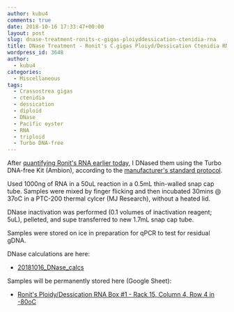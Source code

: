 ```yaml
---
author: kubu4
comments: true
date: 2018-10-16 17:33:47+00:00
layout: post
slug: dnase-treatment-ronits-c-gigas-ploiyddessication-ctenidia-rna
title: DNase Treatment - Ronit's C.gigas Ploiyd/Dessication Ctenidia RNA
wordpress_id: 3648
author:
  - kubu4
categories:
  - Miscellaneous
tags:
  - Crassostrea gigas
  - ctenidia
  - dessication
  - diploid
  - DNase
  - Pacific oyster
  - RNA
  - triploid
  - Turbo DNA-free
---
```


After [quantifying Ronit's RNA earlier today](2018/10/16/rna-quantification-ronits-c-gigas-ploidydessication-rna.html), I DNased them using the Turbo DNA-free Kit (Ambion), according to the [manufacturer's standard protocol](https://github.com/RobertsLab/resources/blob/master/protocols/Commercial_Protocols/Ambion_Turbo_DNA_Free.pdf).

Used 1000ng of RNA in a 50uL reaction in a 0.5mL thin-walled snap cap tube. Samples were mixed by finger flicking and then incubated 30mins @ 37oC in a PTC-200 thermal cylcer (MJ Research), without a heated lid.

DNase inactivation was performed (0.1 volumes of inactivation reagent; 5uL), pelleted, and supe transferred to new 1.7mL snap cap tube.

Samples were stored on ice in preparation for qPCR to test for residual gDNA.

DNase calculations are here:





  * [20181016_DNase_calcs](https://docs.google.com/spreadsheets/d/1rgS3MH5QjFYIQL8PpvUf6xo-ZXI8KTX4pm16cb7if4U/edit?usp=sharing)



Samples will be permanently stored here (Google Sheet):



  * [Ronit's Ploidy/Dessication RNA Box #1 - Rack 15, Column 4, Row 4 in -80oC](https://docs.google.com/spreadsheets/d/1Qsvz3QTURlPF_hX05BQxjom3484WuMfqQ1ILl9LEljU/edit?usp=sharing)


